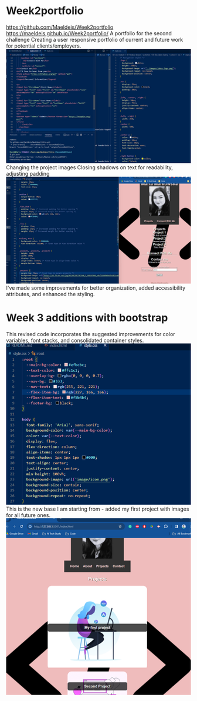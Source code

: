 # Week2portfolio
https://github.com/Maeldeis/Week2portfolio
 https://maeldeis.github.io/Week2portfolio/
A portfolio for the second challenge
Creating a user responsive portfolio of current and future work for potential clients/employers.
![Addition of forms and centreing](image/forms.png)
Changing the project images
Closing shadows on text for readability, adjusting padding
![Alt text](image.png)
I've made some improvements for better organization, added accessibility attributes, and enhanced the styling. 

# Week 3 additions with bootstrap
This revised code incorporates the suggested improvements for color variables, font stacks, and consolidated container styles.
![Alt text](image/S1.png)
This is the new base I am starting from - added my first project with images for all future ones.
![Alt text](image/newhome.png)